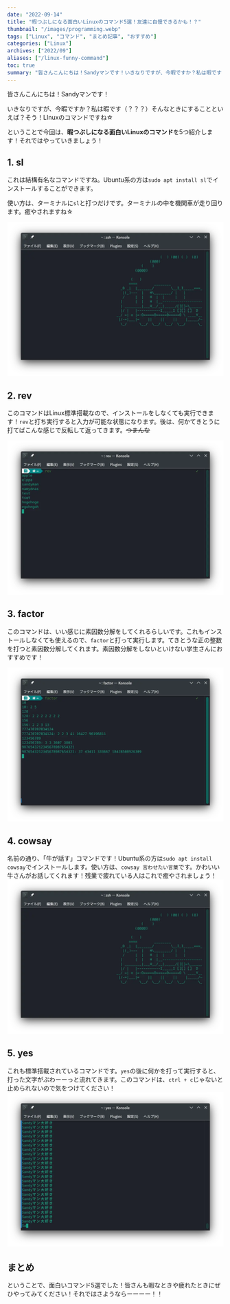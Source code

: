 ```yaml
---
date: "2022-09-14"
title: "暇つぶしになる面白いLinuxのコマンド5選！友達に自慢できるかも！？"
thumbnail: "/images/programming.webp"
tags: ["Linux", "コマンド", "まとめ記事", "おすすめ"]
categories: ["Linux"]
archives: ["2022/09"]
aliases: ["/linux-funny-command"]
toc: true
summary: "皆さんこんにちは！Sandyマンです！いきなりですが、今暇ですか？私は暇です（？？？）そん"
---
```


皆さんこんにちは！Sandyマンです！

いきなりですが、今暇ですか？私は暇です（？？？）そんなときにすることといえば？そう！LInuxのコマンドですね☆

ということで今回は、**暇つぶしになる面白いLinuxのコマンド**を5つ紹介します！それではやっていきましょう！

## 1. sl

これは結構有名なコマンドですね。Ubuntu系の方は`sudo apt install sl`でインストールすることができます。

使い方は、ターミナルに`sl`と打つだけです。ターミナルの中を機関車が走り回ります。癒やされますね☆

![](sl.webp)

## 2. rev

このコマンドはLinux標準搭載なので、インストールをしなくても実行できます！`rev`と打ち実行すると入力が可能な状態になります。後は、何かてきとうに打てばこんな感じで反転して返ってきます。~~つまんな~~

![](rev.webp)

## 3. factor

このコマンドは、いい感じに素因数分解をしてくれるらしいです。これもインストールしなくても使えるので、`factor`と打って実行します。てきとうな正の整数を打つと素因数分解してくれます。素因数分解をしないといけない学生さんにおすすめです！

![](factor.webp)

## 4. cowsay

名前の通り、「牛が話す」コマンドです！Ubuntu系の方は`sudo apt install cowsay`でインストールします。使い方は、`cowsay 言わせたい言葉`です。かわいい牛さんがお話してくれます！残業で疲れている人はこれで癒やされましょう！
![](cowsay.webp)

## 5. yes

これも標準搭載されているコマンドです。`yes`の後に何かを打って実行すると、打った文字がぶわーーっと流れてきます。このコマンドは、`ctrl + c`じゃないと止められないので気をつけてください！
![](yes.webp)

## まとめ

ということで、面白いコマンド5選でした！皆さんも暇なときや疲れたときにぜひやってみてください！それではさようならーーーー！！